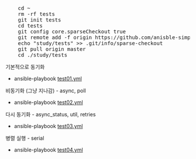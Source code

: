 <pre>
    cd ~
    rm -rf tests
    git init tests
    cd tests
    git config core.sparseCheckout true
    git remote add -f origin https://github.com/anisble-simple-example/study.git
    echo "study/tests" >> .git/info/sparse-checkout
    git pull origin master
    cd ./study/tests
</pre>
    
기본적으로 동기화
- ansible-playbook [test01.yml](https://github.com/anisble-simple-example/study/blob/master/study/tests/test01.yml)
    
비동기화 (그냥 지나감)  - async, poll
- ansible-playbook [test02.yml](https://github.com/anisble-simple-example/study/blob/master/study/tests/test02.yml)
                                  
다시 동기화 - async_status, util, retries
- ansible-playbook [test03.yml](https://github.com/anisble-simple-example/study/blob/master/study/tests/test03.yml)     
    
병렬 실행 - serial
- ansible-playbook [test04.yml](https://github.com/anisble-simple-example/study/blob/master/study/tests/test04.yml)   
   
